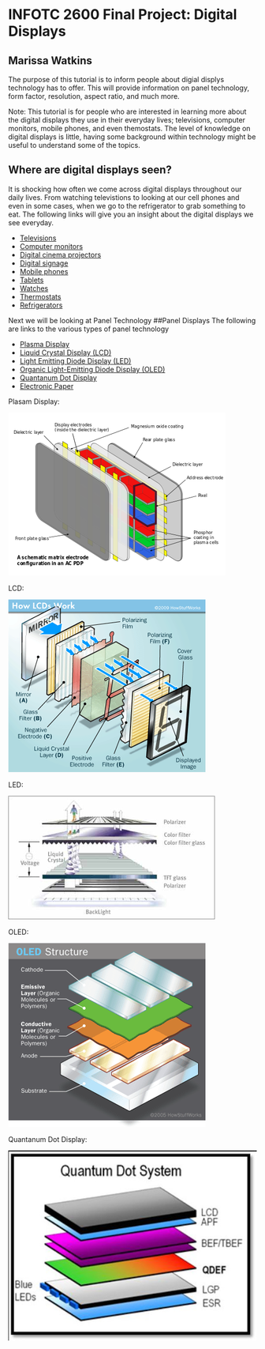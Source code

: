 # INFOTC 2600 Final Project: Digital Displays
## Marissa Watkins

The purpose of this tutorial is to inform people about digial displys technology has to offer. This will provide information on panel technology, form factor, resolution, aspect ratio, and much more. 

Note: This tutorial is for people who are interested in learning more about the digital displays they use in their everyday lives; televisions, computer monitors, mobile phones, and even themostats. The level of knowledge on digital displays is little, having some background within technology might be useful to understand some of the topics. 

## Where are digital displays seen?

It is shocking how often we come across digital displays throughout our daily lives. From watching televistions to looking at our cell phones and even in some cases, when we go to the refrigerator to grab something to eat. 
The following links will give you an insight about the digital displays we see everyday. 
* [Televisions](https://electronics.howstuffworks.com/hdtv.htm)
* [Computer monitors](https://en.wikipedia.org/wiki/Computer_monitor)
* [Digital cinema projectors](https://www.christiedigital.com/en-us/cinema/cinema-products/digital-cinema-projectors)
* [Digital signage](https://en.wikipedia.org/wiki/Digital_signage)
* [Mobile phones](https://www.lifewire.com/cell-phone-displays-577490)
* [Tablets](https://en.wikipedia.org/wiki/Tablet_computer)
* [Watches](https://wearos.google.com/#hands-free-help)
* [Thermostats](http://www.archiexpo.com/prod/lennox/product-147436-1936595.html)
* [Refrigerators](https://www.samsung.com/us/explore/family-hub-refrigerator/overview/)

Next we will be looking at Panel Technology
##Panel Displays 
The following are links to the various types of panel technology

* [Plasma Display](https://en.wikipedia.org/wiki/Plasma_display)
* [Liquid Crystal Display (LCD)](https://en.wikipedia.org/wiki/Liquid-crystal_display)
* [Light Emitting Diode Display (LED)](https://en.wikipedia.org/wiki/LED_display)
* [Organic Light-Emitting Diode Display (OLED)](https://en.wikipedia.org/wiki/OLED)
* [Quantanum Dot Display](https://en.wikipedia.org/wiki/Quantum_dot_display)
* [Electronic Paper](https://en.wikipedia.org/wiki/Electronic_paper)

Plasam Display:

![alt text](https://github.com/marissawatkins/INFOTC2600FinalProject/blob/master/plasmaDisplay.png)

LCD:

![alt text](https://github.com/marissawatkins/INFOTC2600FinalProject/blob/master/lcd-screen.gif)

LED:

![alt text](https://github.com/marissawatkins/INFOTC2600FinalProject/blob/master/LEDDisplay.jpg)

OLED:

![alt text](https://github.com/marissawatkins/INFOTC2600FinalProject/blob/master/oled-cell.gif)

Quantanum Dot Display:

![alt text](https://github.com/marissawatkins/INFOTC2600FinalProject/blob/master/quantanumDotDisplay.jpg)


